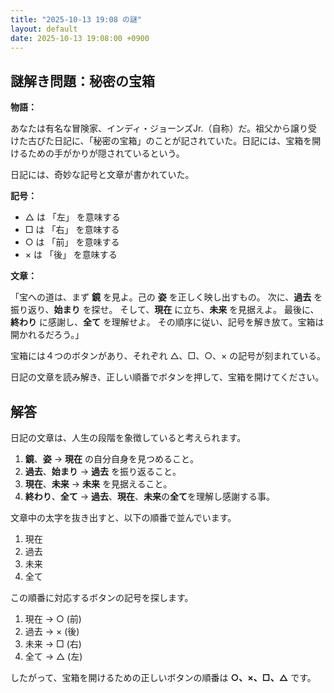 ```yaml
---
title: "2025-10-13 19:08 の謎"
layout: default
date: 2025-10-13 19:08:00 +0900
---
```

## 謎解き問題：秘密の宝箱

**物語：**

あなたは有名な冒険家、インディ・ジョーンズJr.（自称）だ。祖父から譲り受けた古びた日記に、「秘密の宝箱」のことが記されていた。日記には、宝箱を開けるための手がかりが隠されているという。

日記には、奇妙な記号と文章が書かれていた。

**記号：**

*   △ は 「左」 を意味する
*   □ は 「右」 を意味する
*   ○ は 「前」 を意味する
*   × は 「後」 を意味する

**文章：**

「宝への道は、まず **鏡** を見よ。己の **姿** を正しく映し出すもの。
次に、**過去** を振り返り、**始まり** を探せ。
そして、**現在** に立ち、**未来** を見据えよ。
最後に、**終わり** に感謝し、**全て** を理解せよ。
その順序に従い、記号を解き放て。宝箱は開かれるだろう。」

宝箱には４つのボタンがあり、それぞれ △、□、○、× の記号が刻まれている。

日記の文章を読み解き、正しい順番でボタンを押して、宝箱を開けてください。

## 解答

日記の文章は、人生の段階を象徴していると考えられます。

1.  **鏡**、**姿** → **現在** の自分自身を見つめること。
2.  **過去**、**始まり** → **過去** を振り返ること。
3.  **現在**、**未来** → **未来** を見据えること。
4.  **終わり**、**全て** → **過去**、**現在**、**未来**の**全て**を理解し感謝する事。

文章中の太字を抜き出すと、以下の順番で並んでいます。

1.  現在
2.  過去
3.  未来
4.  全て

この順番に対応するボタンの記号を探します。

1.  現在 → ○ (前)
2.  過去 → × (後)
3.  未来 → □ (右)
4.  全て → △ (左)

したがって、宝箱を開けるための正しいボタンの順番は **○、×、□、△** です。
